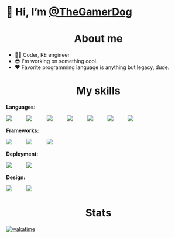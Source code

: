 # 👋 Hi, I’m [@TheGamerDog](https://github.com/TheGamerDog)


<h1 align="center">About me</h1>

- 👨‍💻 Coder, RE engineer 
- 😎 I'm working on something cool.
- ♥ Favorite programming language is anything but legacy, dude.

<h1 align="center">My skills</h1>

**Languages:**

<div align="justify">
    <img src="https://img.shields.io/badge/C%23-239120?style=for-the-badge&logo=c-sharp&logoColor=white">
    &nbsp;&nbsp;&nbsp;&nbsp;&nbsp;&nbsp;&nbsp;&nbsp;
    <img src="https://img.shields.io/badge/C%2B%2B-00599C?style=for-the-badge&logo=c%2B%2B&logoColor=white">
    &nbsp;&nbsp;&nbsp;&nbsp;&nbsp;&nbsp;&nbsp;&nbsp;
    <img src="https://img.shields.io/badge/Python-14354C?style=for-the-badge&logo=python&logoColor=white">
    &nbsp;&nbsp;&nbsp;&nbsp;&nbsp;&nbsp;&nbsp;&nbsp;
    <img src="https://img.shields.io/badge/Kotlin-0095D5?&style=for-the-badge&logo=kotlin&logoColor=white">
    &nbsp;&nbsp;&nbsp;&nbsp;&nbsp;&nbsp;&nbsp;&nbsp;
    <img src="https://img.shields.io/badge/TypeScript-007ACC?style=for-the-badge&logo=typescript&logoColor=white">
    &nbsp;&nbsp;&nbsp;&nbsp;&nbsp;&nbsp;&nbsp;&nbsp;
    <img src="https://img.shields.io/badge/HTML5-E34F26?style=for-the-badge&logo=html5&logoColor=white">
    &nbsp;&nbsp;&nbsp;&nbsp;&nbsp;&nbsp;&nbsp;&nbsp;
    <img src="https://img.shields.io/badge/CSS3-1572B6?style=for-the-badge&logo=css3&logoColor=white">
</div>

**Frameworks:**

<div align="justify">
    <img src="https://img.shields.io/badge/React-20232A?style=for-the-badge&logo=react&logoColor=61DAFB">
    &nbsp;&nbsp;&nbsp;&nbsp;&nbsp;&nbsp;&nbsp;&nbsp;
    <img src="https://img.shields.io/badge/Vue.js-35495E?style=for-the-badge&logo=vue.js&logoColor=4FC08D">
    &nbsp;&nbsp;&nbsp;&nbsp;&nbsp;&nbsp;&nbsp;&nbsp;
    <img src="https://img.shields.io/badge/Next.js-000?logo=nextdotjs&logoColor=fff&style=for-the-badge">
</div>

**Deployment:**

<div align="justify">
    <img src="https://img.shields.io/badge/docker-%230db7ed.svg?style=for-the-badge&logo=docker&logoColor=white">
    &nbsp;&nbsp;&nbsp;&nbsp;&nbsp;&nbsp;&nbsp;&nbsp;
    <img src="https://img.shields.io/badge/kubernetes-%23326ce5.svg?style=for-the-badge&logo=kubernetes&logoColor=white">
</div>

**Design:**

<div align="justify">
    <img src="https://img.shields.io/badge/Tailwind_CSS-38B2AC?style=for-the-badge&logo=tailwind-css&logoColor=white">
    &nbsp;&nbsp;&nbsp;&nbsp;&nbsp;&nbsp;&nbsp;&nbsp;
    <img src="https://img.shields.io/badge/Bootstrap-563D7C?style=for-the-badge&logo=bootstrap&logoColor=white">
</div>

<h1 align="center">Stats</h1>

[![wakatime](https://wakatime.com/badge/user/018d31fd-a0ce-4eb4-8b89-6620bfd22ef2.svg)](https://wakatime.com/@018d31fd-a0ce-4eb4-8b89-6620bfd22ef2)
